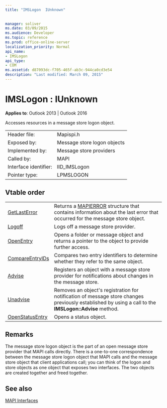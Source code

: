 ```yaml
---
title: "IMSLogon  IUnknown"
 
 
manager: soliver
ms.date: 03/09/2015
ms.audience: Developer
ms.topic: reference
ms.prod: office-online-server
localization_priority: Normal
api_name:
- IMSLogon
api_type:
- COM
ms.assetid: d87093dc-f705-465f-ab3c-944ca0cd3e54
description: "Last modified: March 09, 2015"
---
```


# IMSLogon : IUnknown

  
  
**Applies to**: Outlook 2013 | Outlook 2016 
  
Accesses resources in a message store logon object.
  
|||
|:-----|:-----|
|Header file:  <br/> |Mapispi.h  <br/> |
|Exposed by:  <br/> |Message store logon objects  <br/> |
|Implemented by:  <br/> |Message store providers  <br/> |
|Called by:  <br/> |MAPI  <br/> |
|Interface identifier:  <br/> |IID_IMSLogon  <br/> |
|Pointer type:  <br/> |LPMSLOGON  <br/> |
   
## Vtable order

|||
|:-----|:-----|
|[GetLastError](imslogon-getlasterror.md) <br/> |Returns a [MAPIERROR](mapierror.md) structure that contains information about the last error that occurred for the message store object.  <br/> |
|[Logoff](imslogon-logoff.md) <br/> |Logs off a message store provider.  <br/> |
|[OpenEntry](imslogon-openentry.md) <br/> |Opens a folder or message object and returns a pointer to the object to provide further access.  <br/> |
|[CompareEntryIDs](imslogon-compareentryids.md) <br/> |Compares two entry identifiers to determine whether they refer to the same object.  <br/> |
|[Advise](imslogon-advise.md) <br/> |Registers an object with a message store provider for notifications about changes in the message store.  <br/> |
|[Unadvise](imslogon-unadvise.md) <br/> |Removes an object's registration for notification of message store changes previously established by using a call to the **IMSLogon::Advise** method.  <br/> |
|[OpenStatusEntry](imslogon-openstatusentry.md) <br/> |Opens a status object.  <br/> |
   
## Remarks

The message store logon object is the part of an open message store provider that MAPI calls directly. There is a one-to-one correspondence between the message store logon object that MAPI calls and the message store object that client applications call; you can think of the logon and store objects as one object that exposes two interfaces. The two objects are created together and freed together.
  
## See also



[MAPI Interfaces](mapi-interfaces.md)

